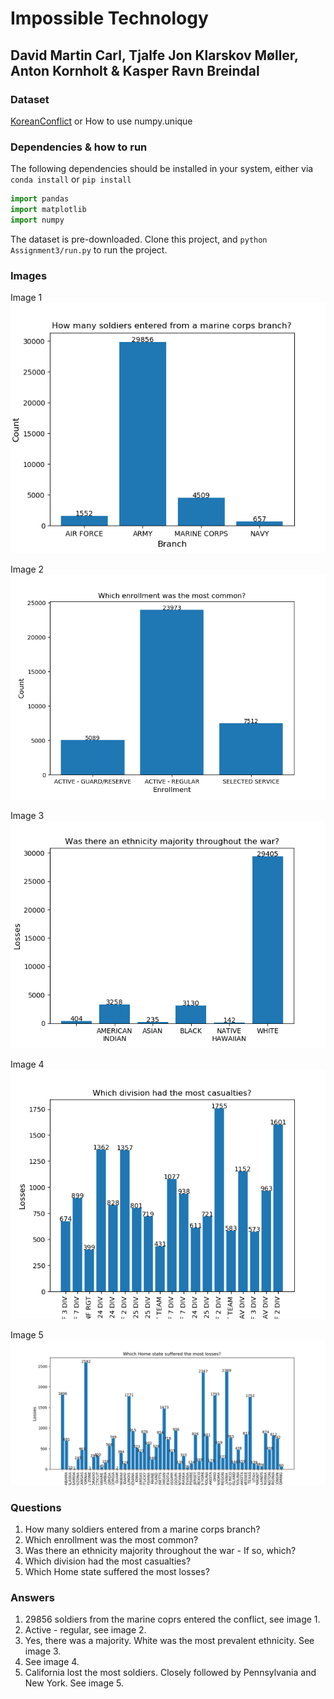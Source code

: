 # Impossible Technology

## David Martin Carl, Tjalfe Jon Klarskov Møller, Anton Kornholt & Kasper Ravn Breindal

### Dataset

[KoreanConflict](https://github.com/PatrickFenger/pythonAssignments) or How to use numpy.unique

### Dependencies & how to run

The following dependencies should be installed in your system, either via `conda install` or `pip install`

```python
import pandas
import matplotlib
import numpy
```

The dataset is pre-downloaded.
Clone this project, and `python Assignment3/run.py` to run the project.

### Images

Image 1
![image 1](img/Question_1.png)

Image 2
![image 2](img/Question_2.png)

Image 3
![image 3](img/Question_3.png)

Image 4
![image 4](img/Question_4.png)

Image 5
![Image 5](img/Question_5.png)


### Questions

1. How many soldiers entered from a marine corps branch?
2. Which enrollment was the most common?
3. Was there an ethnicity majority throughout the war - If so, which?
4. Which division had the most casualties?
5. Which Home state suffered the most losses?

### Answers

1. 29856 soldiers from the marine coprs entered the conflict, see image 1.
2. Active - regular, see image 2.
3. Yes, there was a majority. White was the most prevalent ethnicity. See image 3.
4. See image 4.
5. California lost the most soldiers. Closely followed by Pennsylvania and New York. See image 5.
